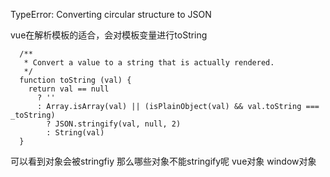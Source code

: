 TypeError: Converting circular structure to JSON

vue在解析模板的适合，会对模板变量进行toString

```
  /**
   * Convert a value to a string that is actually rendered.
   */
  function toString (val) {
    return val == null
      ? ''
      : Array.isArray(val) || (isPlainObject(val) && val.toString === _toString)
        ? JSON.stringify(val, null, 2)
        : String(val)
  }
```

可以看到对象会被stringfiy
那么哪些对象不能stringify呢
vue对象
window对象
